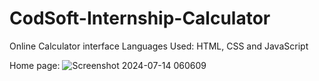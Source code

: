 # CodSoft-Internship-Calculator
Online Calculator interface
Languages Used: HTML, CSS and JavaScript

Home page:
![Screenshot 2024-07-14 060609](https://github.com/user-attachments/assets/c00b593a-e3b4-4c1b-973a-e5e9a0e36ae7)
